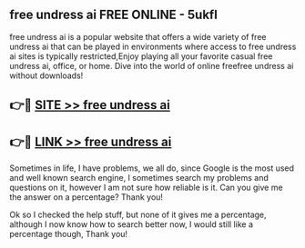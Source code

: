 ## free undress ai FREE ONLINE - 5ukfl

free undress ai is a popular website that offers a wide variety of free undress ai that can be played in environments where access to free undress ai sites is typically restricted,Enjoy playing all your favorite casual free undress ai, office, or home. Dive into the world of online freefree undress ai without downloads!

## 👉🔴 [SITE >> free undress ai](http://news.freeplayer.one?title=free_undress_ai&ref=FRRE)

## 👉🔴 [LINK >> free undress ai](http://news.freeplayer.one?title=free_undress_ai&ref=FREE)

Sometimes in life, I have problems, we all do, since Google is the most used and well known search engine, I sometimes search my problems and questions on it, however I am not sure how reliable is it. Can you give me the answer on a percentage? Thank you!

Ok so I checked the help stuff, but none of it gives me a percentage, although I now know how to search better now, I would still like a percentage though, Thank you!